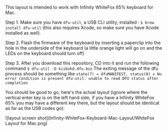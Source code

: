 This layout is intended to work with Infinity WhiteFox 65% keyboard for Mac. 

Step 1. Make sure you have ```dfu-util```, a USB CLI utility, installed : ```$ brew install dfu-util``` (this also requires Xcode, so make sure you have Xcode installed as well).

Step 2. Flash the firmware of the keyboard by inserting a paperclip into the hole in the underside of the keyboard (a little orange light will go on and the LEDs on the keyboard should turn off)

Step 3. After you download this repository, CD into it and run the following command ```$ dfu-util -D kiibohd.dfu.bin```
The exiting message of the dfu process should be something like ```state(7) = dfuMANIFEST, status(0) = No error condition is present dfu-util: unable to read DFU status after completion```

You should be good to go, here's the actual layout (ignore where the vertical enter key is on the left hand side, if you have a Infinity WhiteFox 65% you may have a different key there, but the layout should be identical as far as the USB codes go):

![layout screen shot](Infinity-WhiteFox-Keyboard-Mac-Layout/WhiteFox Layout for Mac.png)



